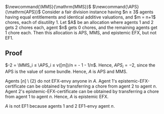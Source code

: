 <span class="invisible">
$\newcommand{\MMS}{\mathrm{MMS}}$
$\newcommand{\APS}{\mathrm{APS}}$
</span>
Consider a fair division instance having $n ≥ 3$ agents
having equal entitlements and identical additive valuations,
and $m = n+1$ chores, each of disutility 1.
Let $A$ be an allocation where agents 1 and 2 gets 2 chores each,
agent $n$ gets 0 chores, and the remaining agents get 1 chore each.
Then this allocation is APS, MMS, and epistemic EFX, but not EF1.

## Proof

$-2 = \MMS_i ≤ \APS_i ≤ v([m])/n = - 1 - 1/n$.
Hence, $APS_i = -2$, since the APS is the value of some bundle.
Hence, $A$ is APS and MMS.

Agents $[n] \setminus \{2\}$ do not EFX-envy anyone in $A$.
Agent 1's epistemic-EFX-certificate can be obtained by
transferring a chore from agent 2 to agent $n$.
Agent 2's epistemic-EFX-certificate can be obtained by
transferring a chore from agent 1 to agent $n$.
Hence, $A$ is epistemic EFX.

$A$ is not EF1 because agents 1 and 2 EF1-envy agent $n$.

